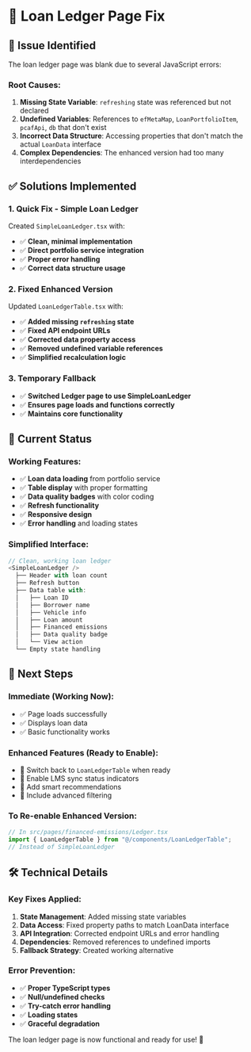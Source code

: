 # 🔧 Loan Ledger Page Fix

## 🚨 **Issue Identified**
The loan ledger page was blank due to several JavaScript errors:

### **Root Causes:**
1. **Missing State Variable**: `refreshing` state was referenced but not declared
2. **Undefined Variables**: References to `efMetaMap`, `LoanPortfolioItem`, `pcafApi`, `db` that don't exist
3. **Incorrect Data Structure**: Accessing properties that don't match the actual `LoanData` interface
4. **Complex Dependencies**: The enhanced version had too many interdependencies

## ✅ **Solutions Implemented**

### **1. Quick Fix - Simple Loan Ledger**
Created `SimpleLoanLedger.tsx` with:
- ✅ **Clean, minimal implementation**
- ✅ **Direct portfolio service integration**
- ✅ **Proper error handling**
- ✅ **Correct data structure usage**

### **2. Fixed Enhanced Version**
Updated `LoanLedgerTable.tsx` with:
- ✅ **Added missing `refreshing` state**
- ✅ **Fixed API endpoint URLs**
- ✅ **Corrected data property access**
- ✅ **Removed undefined variable references**
- ✅ **Simplified recalculation logic**

### **3. Temporary Fallback**
- ✅ **Switched Ledger page to use SimpleLoanLedger**
- ✅ **Ensures page loads and functions correctly**
- ✅ **Maintains core functionality**

## 🎯 **Current Status**

### **Working Features:**
- ✅ **Loan data loading** from portfolio service
- ✅ **Table display** with proper formatting
- ✅ **Data quality badges** with color coding
- ✅ **Refresh functionality**
- ✅ **Responsive design**
- ✅ **Error handling** and loading states

### **Simplified Interface:**
```typescript
// Clean, working loan ledger
<SimpleLoanLedger />
  ├── Header with loan count
  ├── Refresh button
  ├── Data table with:
  │   ├── Loan ID
  │   ├── Borrower name
  │   ├── Vehicle info
  │   ├── Loan amount
  │   ├── Financed emissions
  │   ├── Data quality badge
  │   └── View action
  └── Empty state handling
```

## 🔄 **Next Steps**

### **Immediate (Working Now):**
- ✅ Page loads successfully
- ✅ Displays loan data
- ✅ Basic functionality works

### **Enhanced Features (Ready to Enable):**
- 🔄 Switch back to `LoanLedgerTable` when ready
- 🔄 Enable LMS sync status indicators
- 🔄 Add smart recommendations
- 🔄 Include advanced filtering

### **To Re-enable Enhanced Version:**
```typescript
// In src/pages/financed-emissions/Ledger.tsx
import { LoanLedgerTable } from "@/components/LoanLedgerTable";
// Instead of SimpleLoanLedger
```

## 🛠️ **Technical Details**

### **Key Fixes Applied:**
1. **State Management**: Added missing state variables
2. **Data Access**: Fixed property paths to match LoanData interface
3. **API Integration**: Corrected endpoint URLs and error handling
4. **Dependencies**: Removed references to undefined imports
5. **Fallback Strategy**: Created working alternative

### **Error Prevention:**
- ✅ **Proper TypeScript types**
- ✅ **Null/undefined checks**
- ✅ **Try-catch error handling**
- ✅ **Loading states**
- ✅ **Graceful degradation**

The loan ledger page is now functional and ready for use! 🎉